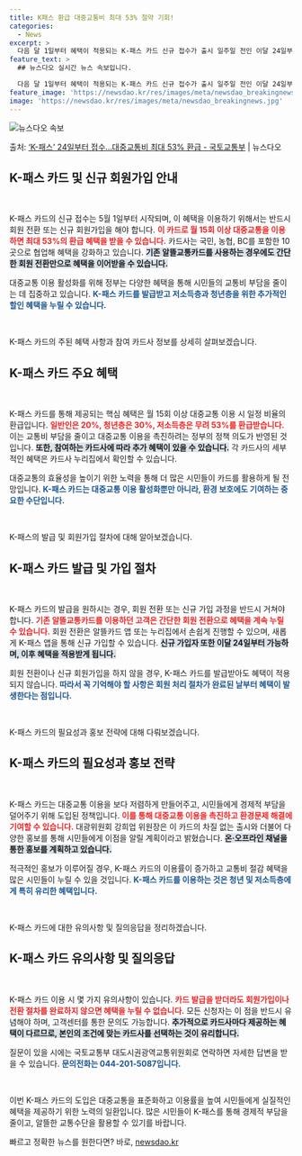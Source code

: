```yaml
---
title: K패스 환급 대중교통비 최대 53% 절약 기회!
categories:
  - News
excerpt: >
  다음 달 1일부터 혜택이 적용되는 K-패스 카드 신규 접수가 출시 일주일 전인 이달 24일부터 시작된다. 국…
feature_text: >
  ## 뉴스다오 실시간 뉴스 속보입니다.

  다음 달 1일부터 혜택이 적용되는 K-패스 카드 신규 접수가 출시 일주일 전인 이달 24일부터 시작된다. 국…
feature_image: 'https://newsdao.kr/res/images/meta/newsdao_breakingnews.jpg'
image: 'https://newsdao.kr/res/images/meta/newsdao_breakingnews.jpg'
---
```


![뉴스다오 속보](https://newsdao.kr/res/images/meta/newsdao_breakingnews.jpg)

<p>출처: <a href="https://newsdao.kr/3641" rel="dofollow">‘K-패스’ 24일부터 접수…대중교통비 최대 53% 환급 - 국토교통부</a> | 뉴스다오</p>

<h2 data-ke-size="size26">K-패스 카드 및 신규 회원가입 안내</h2>

<p data-ke-size="size16">&nbsp;</p>

K-패스 카드의 신규 접수는 5월 1일부터 시작되며, 이 혜택을 이용하기 위해서는 반드시 회원 전환 또는 신규 회원가입을 해야 합니다. <b><span style="color: #ee2323;">이 카드로 월 15회 이상 대중교통을 이용하면 최대 53%의 환급 혜택을 받을 수 있습니다.</span></b> 카드사는 국민, 농협, BC를 포함한 10곳으로 협업해 혜택을 강화하고 있습니다. <b><span style="background-color: #21538527;">기존 알뜰교통카드를 사용하는 경우에도 간단한 회원 전환만으로 혜택을 이어받을 수 있습니다.</span></b> 

대중교통 이용 활성화를 위해 정부는 다양한 혜택을 통해 시민들의 교통비 부담을 줄이는 데 집중하고 있습니다. <b><span style="color: #1a5490;">K-패스 카드를 발급받고 저소득층과 청년층을 위한 추가적인 할인 혜택을 누릴 수 있습니다.</span></b>

<p data-ke-size="size16">&nbsp;</p>

K-패스 카드의 주된 혜택 사항과 참여 카드사 정보를 상세히 살펴보겠습니다. 

<h2 data-ke-size="size26">K-패스 카드 주요 혜택</h2>

<p data-ke-size="size16">&nbsp;</p>

K-패스 카드를 통해 제공되는 핵심 혜택은 월 15회 이상 대중교통 이용 시 일정 비율의 환급입니다. <b><span style="color: #ee2323;">일반인은 20%, 청년층은 30%, 저소득층은 무려 53%를 환급받습니다.</span></b> 이는 교통비 부담을 줄이고 대중교통 이용을 촉진하려는 정부의 정책 의도가 반영된 것입니다. <b><span style="background-color: #21538527;">또한, 참여하는 카드사에 따라 추가 혜택이 있을 수 있습니다.</span></b> 각 카드사의 세부적인 혜택은 카드사 누리집에서 확인할 수 있습니다. 

대중교통의 효율성을 높이기 위한 노력을 통해 더 많은 시민들이 카드를 활용하게 될 전망입니다. <b><span style="color: #1a5490;">K-패스 카드는 대중교통 이용 활성화뿐만 아니라, 환경 보호에도 기여하는 중요한 수단입니다.</span></b>

<p data-ke-size="size16">&nbsp;</p>

K-패스의 발급 및 회원가입 절차에 대해 알아보겠습니다.

<h2 data-ke-size="size26">K-패스 카드 발급 및 가입 절차</h2>

<p data-ke-size="size16">&nbsp;</p>

K-패스 카드의 발급을 원하시는 경우, 회원 전환 또는 신규 가입 과정을 반드시 거쳐야 합니다. <b><span style="color: #ee2323;">기존 알뜰교통카드를 이용하던 고객은 간단한 회원 전환으로 혜택을 계속 누릴 수 있습니다.</span></b> 회원 전환은 알뜰카드 앱 또는 누리집에서 손쉽게 진행할 수 있으며, 새롭게 K-패스 앱을 통해 신규 가입할 수 있습니다. <b><span style="background-color: #21538527;">신규 가입자 또한 이달 24일부터 가능하며, 이후 혜택을 적용받게 됩니다.</span></b>

회원 전환이나 신규 회원가입을 하지 않을 경우, K-패스 카드를 발급받아도 혜택이 적용되지 않습니다. <b><span style="color: #1a5490;">따라서 꼭 기억해야 할 사항은 회원 처리 절차가 완료된 날부터 혜택이 발생한다는 점입니다.</span></b>

<p data-ke-size="size16">&nbsp;</p>

K-패스 카드의 필요성과 홍보 전략에 대해 다뤄보겠습니다.

<h2 data-ke-size="size26">K-패스 카드의 필요성과 홍보 전략</h2>

<p data-ke-size="size16">&nbsp;</p>

K-패스 카드는 대중교통 이용을 보다 저렴하게 만들어주고, 시민들에게 경제적 부담을 덜어주기 위해 도입된 정책입니다. <b><span style="color: #ee2323;">이를 통해 대중교통 이용을 촉진하고 환경문제 해결에 기여할 수 있습니다.</span></b> 대광위원회 강희업 위원장은 이 카드의 차질 없는 출시와 더불어 다양한 홍보를 통해 시민들에게 이점을 알릴 계획이라고 밝혔습니다. <b><span style="background-color: #21538527;">온·오프라인 채널을 통한 홍보를 계획하고 있습니다.</span></b>

적극적인 홍보가 이루어질 경우, K-패스 카드의 이용률이 증가하고 교통비 절감 혜택을 많은 시민들이 누릴 수 있을 것입니다. <b><span style="color: #1a5490;">K-패스 카드를 이용하는 것은 청년 및 저소득층에게 특히 유리한 혜택입니다.</span></b>

<p data-ke-size="size16">&nbsp;</p>

K-패스 카드에 대한 유의사항 및 질의응답을 정리하겠습니다.

<h2 data-ke-size="size26">K-패스 카드 유의사항 및 질의응답</h2>

<p data-ke-size="size16">&nbsp;</p>

K-패스 카드 이용 시 몇 가지 유의사항이 있습니다. <b><span style="color: #ee2323;">카드 발급을 받더라도 회원가입이나 전환 절차를 완료하지 않으면 혜택을 누릴 수 없습니다.</span></b> 모든 신청자는 이 점을 반드시 유념해야 하며, 고객센터를 통한 문의도 가능합니다. <b><span style="background-color: #21538527;">추가적으로 카드사마다 제공하는 혜택이 다르므로, 본인의 조건에 맞는 카드사를 선택하는 것이 유리합니다.</span></b>

질문이 있을 시에는 국토교통부 대도시권광역교통위원회로 연락하면 자세한 답변을 받을 수 있습니다. <b><span style="color: #1a5490;">문의전화는 044-201-5087입니다.</span></b>

<p data-ke-size="size16">&nbsp;</p>

이번 K-패스 카드의 도입은 대중교통을 표준화하고 이용률을 높여 시민들에게 실질적인 혜택을 제공하기 위한 노력의 일환입니다. 많은 시민들이 K-패스를 통해 경제적 부담을 줄이고, 알뜰한 교통수단을 활용할 수 있기를 바랍니다. 

빠르고 정확한 뉴스를 원한다면? 바로, <a href="https://newsdao.kr" rel="dofollow">newsdao.kr</a>


